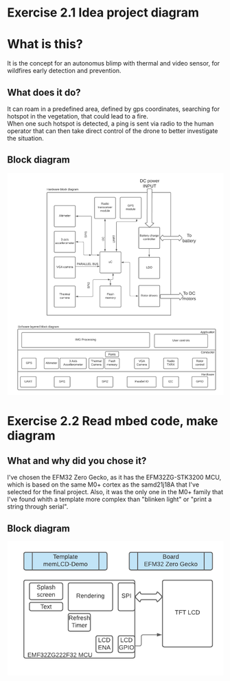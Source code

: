 # Exercise 2.1 Idea project diagram
# What is this?
It is the concept for an autonomus blimp with thermal and video sensor, for wildfires early detection and prevention.

## What does it do?
It can roam in a predefined area, defined by gps coordinates, searching for hotspot in the vegetation, that could lead to a fire.\
When one such hotspot is detected, a ping is sent via radio to the human operator that can then take direct control of the drone to better investigate the situation. 


## Block diagram 
![Blimp](E2.1/Images/Ex%202.1%20-MakingEmbeddedSystems.png)



# Exercise 2.2 Read mbed code, make diagram
## What and why did you chose it?
I've chosen the EFM32 Zero Gecko, as it has the EFM32ZG-STK3200 MCU, which is based on the same M0+ cortex as the samd21j18A that I've selected for the final project.
Also, it was the only one in the M0+ family that I've found whith a template more complex than "blinken light" or "print a string through serial".

## Block diagram 
![Blimp](E2.2/Images/Ex%202.2%20-MakingEmbeddedSystems.png)
